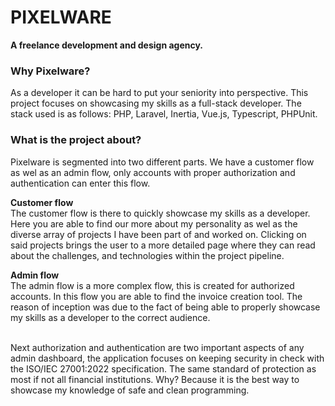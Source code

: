 # **PIXELWARE**
**A freelance development and design agency.**

### Why Pixelware?
As a developer it can be hard to put your seniority into perspective. This project focuses on showcasing my skills as a full-stack developer. The stack used is as follows: PHP, Laravel, Inertia, Vue.js, Typescript, PHPUnit.

### What is the project about?
Pixelware is segmented into two different parts. We have a customer flow as wel as an admin flow, only accounts with proper authorization and authentication can enter this flow. 

**Customer flow** <br>
The customer flow is there to quickly showcase my skills as a developer. Here you are able to find our more about my personality as wel as the diverse array of projects I have been part of and worked on. Clicking on said projects brings the user to a more detailed page where they can read about the challenges, and technologies within the project pipeline.

**Admin flow** <br>
The admin flow is a more complex flow, this is created for authorized accounts. In this flow you are able to find the invoice creation tool. The reason of inception was due to the fact of being able to properly showcase my skills as a developer to the correct audience. <br><br>

Next authorization and authentication are two important aspects of any admin dashboard, the application focuses on keeping security in check with the ISO/IEC 27001:2022 specification. The same standard of protection as most if not all financial institutions. Why? Because it is the best way to showcase my knowledge of safe and clean programming.


